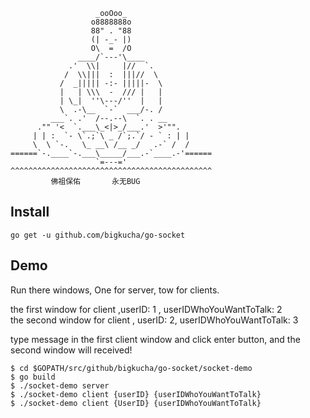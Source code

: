 ```
                   _ooOoo_
                  o8888888o
                  88" . "88
                  (| -_- |)
                  O\  =  /O
               ____/`---'\____
             .'  \\|     |//  `.
            /  \\|||  :  |||//  \
           /  _||||| -:- |||||-  \
           |   | \\\  -  /// |   |
           | \_|  ''\---/''  |   |
           \  .-\__  `-`  ___/-. /
         ___`. .'  /--.--\  `. . __
      ."" '<  `.___\_<|>_/___.'  >'"".
     | | :  `- \`.;`\ _ /`;.`/ - ` : | |
     \  \ `-.   \_ __\ /__ _/   .-` /  /
======`-.____`-.___\_____/___.-`____.-'======
                   `=---='
^^^^^^^^^^^^^^^^^^^^^^^^^^^^^^^^^^^^^^^^^^^^^
         佛祖保佑       永无BUG
```


## Install

`go get -u github.com/bigkucha/go-socket`

## Demo

Run there windows, One for server, tow for clients.

the first window for client ,userID: 1 , userIDWhoYouWantToTalk: 2  
the second window for client , userID: 2, userIDWhoYouWantToTalk: 3

type message in the first client window and click enter button, and the second window will received!

```
$ cd $GOPATH/src/github/bigkucha/go-socket/socket-demo
$ go build
$ ./socket-demo server
$ ./socket-demo client {userID} {userIDWhoYouWantToTalk}
$ ./socket-demo client {UserID} {userIDWhoYouWantToTalk}
```
